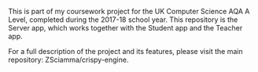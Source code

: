 This is part of my coursework project for the UK Computer Science AQA A Level, completed during the 2017-18 school year. This repository is the Server app, which works together with the Student app and the Teacher app.

For a full description of the project and its features, please visit the main repository: ZSciamma/crispy-engine.

